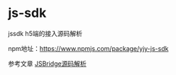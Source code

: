 # js-sdk
jssdk h5端的接入源码解析

npm地址：https://www.npmjs.com/package/yjy-js-sdk

参考文章
[JSBridge源码解析](https://www.jianshu.com/p/4510cc6bb0ac)
